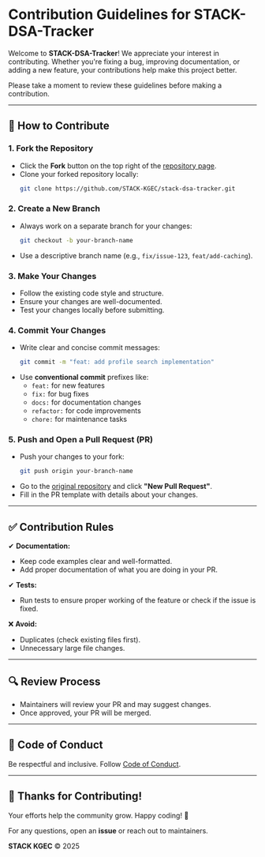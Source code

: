 # **Contribution Guidelines for STACK-DSA-Tracker**  

Welcome to **STACK-DSA-Tracker**! We appreciate your interest in contributing. Whether you're fixing a bug, improving documentation, or adding a new feature, your contributions help make this project better.  

Please take a moment to review these guidelines before making a contribution.  

---

## **📌 How to Contribute**  

### **1. Fork the Repository**  
- Click the **Fork** button on the top right of the [repository page](https://github.com/STACK-KGEC/stack-dsa-tracker).  
- Clone your forked repository locally:  
  ```sh
  git clone https://github.com/STACK-KGEC/stack-dsa-tracker.git
  ```

### **2. Create a New Branch**  
- Always work on a separate branch for your changes:  
  ```sh
  git checkout -b your-branch-name
  ```
- Use a descriptive branch name (e.g., `fix/issue-123`, `feat/add-caching`).  

### **3. Make Your Changes**  
- Follow the existing code style and structure.  
- Ensure your changes are well-documented.  
- Test your changes locally before submitting.  

### **4. Commit Your Changes**  
- Write clear and concise commit messages:  
  ```sh
  git commit -m "feat: add profile search implementation"
  ```
- Use **conventional commit** prefixes like:  
  - `feat:` for new features  
  - `fix:` for bug fixes  
  - `docs:` for documentation changes  
  - `refactor:` for code improvements  
  - `chore:` for maintenance tasks  

### **5. Push and Open a Pull Request (PR)**  
- Push your changes to your fork:  
  ```sh
  git push origin your-branch-name
  ```
- Go to the [original repository](https://github.com/STACK-KGEC/stack-dsa-tracker) and click **"New Pull Request"**.  
- Fill in the PR template with details about your changes.  

---

## **✅ Contribution Rules**   

✔ **Documentation:**    
   - Keep code examples clear and well-formatted.
   - Add proper documentation of what you are doing in your PR. 

✔ **Tests:**  
   - Run tests to ensure proper working of the feature or check if the issue is fixed.  

❌ **Avoid:**  
   - Duplicates (check existing files first).  
   - Unnecessary large file changes. 

---

## **🔍 Review Process**  
- Maintainers will review your PR and may suggest changes.  
- Once approved, your PR will be merged.  

---

## **📜 Code of Conduct**  
Be respectful and inclusive. Follow [Code of Conduct](https://github.com/STACK-KGEC/stack-dsa-tracker/blob/main/CODE_OF_CONDUCT.md).  

---

## **🙏 Thanks for Contributing!**  
Your efforts help the community grow. Happy coding! 🚀  

For any questions, open an **issue** or reach out to maintainers.  

**STACK KGEC** © 2025
